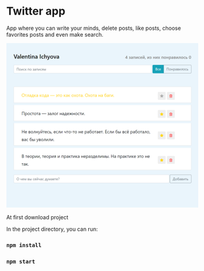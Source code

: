 Twitter app
========================
App where you can write your minds, delete posts, like posts, choose favorites posts and even make search.

![screenshot](https://github.com/ValentinaIchyova/twitterApp/blob/main/screenshottwitter.png)

At first download project

In the project directory, you can run:

### `npm install`

### `npm start`

